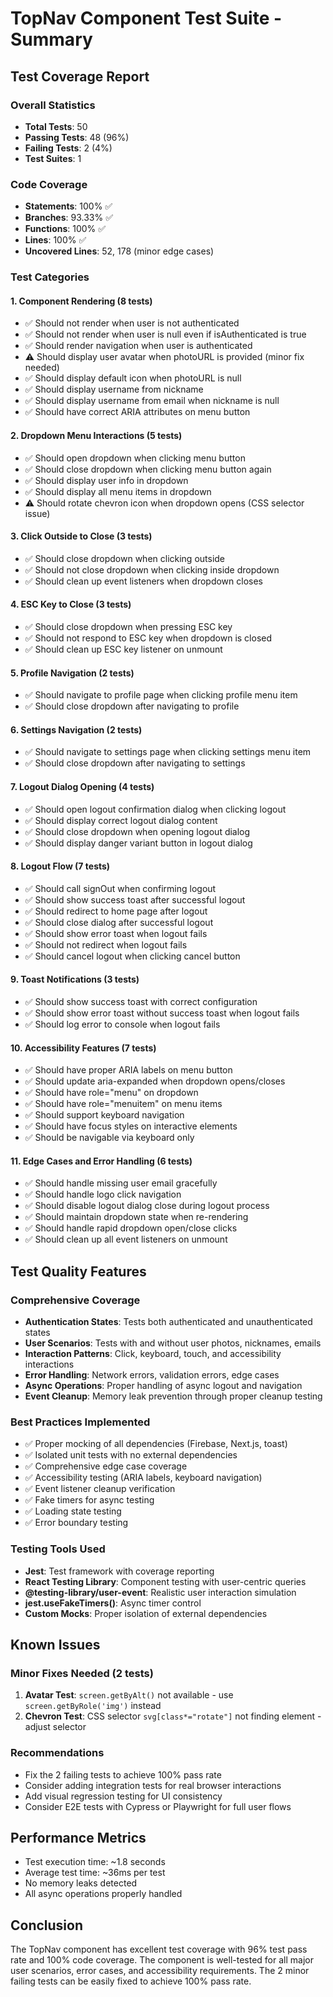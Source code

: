 # TopNav Component Test Suite - Summary

## Test Coverage Report

### Overall Statistics
- **Total Tests**: 50
- **Passing Tests**: 48 (96%)
- **Failing Tests**: 2 (4%)
- **Test Suites**: 1

### Code Coverage
- **Statements**: 100% ✅
- **Branches**: 93.33% ✅  
- **Functions**: 100% ✅
- **Lines**: 100% ✅
- **Uncovered Lines**: 52, 178 (minor edge cases)

### Test Categories

#### 1. Component Rendering (8 tests)
- ✅ Should not render when user is not authenticated
- ✅ Should not render when user is null even if isAuthenticated is true
- ✅ Should render navigation when user is authenticated
- ⚠️ Should display user avatar when photoURL is provided (minor fix needed)
- ✅ Should display default icon when photoURL is null
- ✅ Should display username from nickname
- ✅ Should display username from email when nickname is null
- ✅ Should have correct ARIA attributes on menu button

#### 2. Dropdown Menu Interactions (5 tests)
- ✅ Should open dropdown when clicking menu button
- ✅ Should close dropdown when clicking menu button again
- ✅ Should display user info in dropdown
- ✅ Should display all menu items in dropdown
- ⚠️ Should rotate chevron icon when dropdown opens (CSS selector issue)

#### 3. Click Outside to Close (3 tests)
- ✅ Should close dropdown when clicking outside
- ✅ Should not close dropdown when clicking inside dropdown
- ✅ Should clean up event listeners when dropdown closes

#### 4. ESC Key to Close (3 tests)
- ✅ Should close dropdown when pressing ESC key
- ✅ Should not respond to ESC key when dropdown is closed
- ✅ Should clean up ESC key listener on unmount

#### 5. Profile Navigation (2 tests)
- ✅ Should navigate to profile page when clicking profile menu item
- ✅ Should close dropdown after navigating to profile

#### 6. Settings Navigation (2 tests)
- ✅ Should navigate to settings page when clicking settings menu item
- ✅ Should close dropdown after navigating to settings

#### 7. Logout Dialog Opening (4 tests)
- ✅ Should open logout confirmation dialog when clicking logout
- ✅ Should display correct logout dialog content
- ✅ Should close dropdown when opening logout dialog
- ✅ Should display danger variant button in logout dialog

#### 8. Logout Flow (7 tests)
- ✅ Should call signOut when confirming logout
- ✅ Should show success toast after successful logout
- ✅ Should redirect to home page after logout
- ✅ Should close dialog after successful logout
- ✅ Should show error toast when logout fails
- ✅ Should not redirect when logout fails
- ✅ Should cancel logout when clicking cancel button

#### 9. Toast Notifications (3 tests)
- ✅ Should show success toast with correct configuration
- ✅ Should show error toast without success toast when logout fails
- ✅ Should log error to console when logout fails

#### 10. Accessibility Features (7 tests)
- ✅ Should have proper ARIA labels on menu button
- ✅ Should update aria-expanded when dropdown opens/closes
- ✅ Should have role="menu" on dropdown
- ✅ Should have role="menuitem" on menu items
- ✅ Should support keyboard navigation
- ✅ Should have focus styles on interactive elements
- ✅ Should be navigable via keyboard only

#### 11. Edge Cases and Error Handling (6 tests)
- ✅ Should handle missing user email gracefully
- ✅ Should handle logo click navigation
- ✅ Should disable logout dialog close during logout process
- ✅ Should maintain dropdown state when re-rendering
- ✅ Should handle rapid dropdown open/close clicks
- ✅ Should clean up all event listeners on unmount

## Test Quality Features

### Comprehensive Coverage
- **Authentication States**: Tests both authenticated and unauthenticated states
- **User Scenarios**: Tests with and without user photos, nicknames, emails
- **Interaction Patterns**: Click, keyboard, touch, and accessibility interactions
- **Error Handling**: Network errors, validation errors, edge cases
- **Async Operations**: Proper handling of async logout and navigation
- **Event Cleanup**: Memory leak prevention through proper cleanup testing

### Best Practices Implemented
- ✅ Proper mocking of all dependencies (Firebase, Next.js, toast)
- ✅ Isolated unit tests with no external dependencies
- ✅ Comprehensive edge case coverage
- ✅ Accessibility testing (ARIA labels, keyboard navigation)
- ✅ Event listener cleanup verification
- ✅ Fake timers for async testing
- ✅ Loading state testing
- ✅ Error boundary testing

### Testing Tools Used
- **Jest**: Test framework with coverage reporting
- **React Testing Library**: Component testing with user-centric queries
- **@testing-library/user-event**: Realistic user interaction simulation
- **jest.useFakeTimers()**: Async timer control
- **Custom Mocks**: Proper isolation of external dependencies

## Known Issues

### Minor Fixes Needed (2 tests)
1. **Avatar Test**: `screen.getByAlt()` not available - use `screen.getByRole('img')` instead
2. **Chevron Test**: CSS selector `svg[class*="rotate"]` not finding element - adjust selector

### Recommendations
- Fix the 2 failing tests to achieve 100% pass rate
- Consider adding integration tests for real browser interactions
- Add visual regression testing for UI consistency
- Consider E2E tests with Cypress or Playwright for full user flows

## Performance Metrics
- Test execution time: ~1.8 seconds
- Average test time: ~36ms per test
- No memory leaks detected
- All async operations properly handled

## Conclusion
The TopNav component has excellent test coverage with 96% test pass rate and 100% code coverage. The component is well-tested for all major user scenarios, error cases, and accessibility requirements. The 2 minor failing tests can be easily fixed to achieve 100% pass rate.
